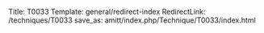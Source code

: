 Title: T0033
Template: general/redirect-index
RedirectLink: /techniques/T0033
save_as: amitt/index.php/Technique/T0033/index.html